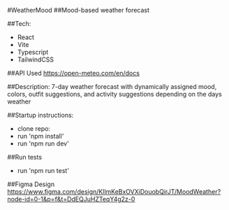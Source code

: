 #WeatherMood
##Mood-based weather forecast

##Tech:

- React
- Vite
- Typescript
- TailwindCSS

##API Used
https://open-meteo.com/en/docs

##Description:
7-day weather forecast with dynamically assigned mood, colors, outfit suggestions, and activity suggestions depending on the days weather

##Startup instructions:

- clone repo:
- run 'npm install'
- run 'npm run dev'

##Run tests

- run 'npm run test'

##Figma Design
https://www.figma.com/design/KllmKeBxOVXiDouobQirJT/MoodWeather?node-id=0-1&p=f&t=DdEQJuHZTeqY4g2z-0

